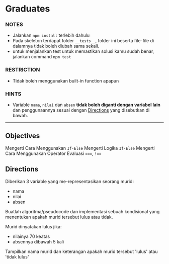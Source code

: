 # Graduates
### NOTES

- Jalankan `npm install` terlebih dahulu
- Pada skeleton terdapat folder `__tests__`, folder ini beserta file-file di dalamnya tidak boleh diubah sama sekali.
- untuk menjalankan test untuk memastikan solusi kamu sudah benar, jalankan command `npm test`

### RESTRICTION

- Tidak boleh menggunakan built-in function apapun

### HINTS

- Variable `nama`, `nilai` dan `absen` __tidak boleh diganti dengan variabel lain__ dan penggunaannya sesuai dengan [Directions](#directions) yang disebutkan di bawah.

---

## Objectives
Mengerti Cara Menggunakan `If-Else`
Mengerti Logika `If-Else`
Mengerti Cara Menggunakan Operator Evaluasi `===`, `!==`

## Directions
Diberikan 3 variable yang me-representasikan seorang murid:

- nama
- nilai
- absen

Buatlah algoritma/pseudocode dan implementasi sebuah kondisional yang menentukan apakah murid tersebut lulus atau tidak.

Murid dinyatakan lulus jika:

- nilainya 70 keatas
- absennya dibawah 5 kali

Tampilkan nama murid dan keterangan apakah murid tersebut 'lulus' atau 'tidak lulus'
